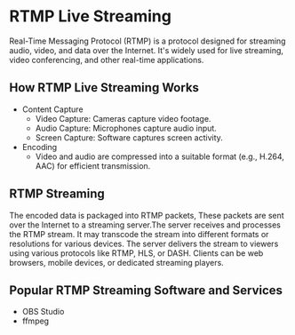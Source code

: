 # RTMP Live Streaming
Real-Time Messaging Protocol (RTMP) is a protocol designed for streaming audio, video, and data over the Internet. It's widely used for live streaming, video conferencing, and other real-time applications.

## How RTMP Live Streaming Works
* Content Capture
   - Video Capture: Cameras capture video footage.
   - Audio Capture: Microphones capture audio input.
   - Screen Capture: Software captures screen activity.
* Encoding
   - Video and audio are compressed into a suitable format (e.g., H.264, AAC) for efficient transmission.
 
## RTMP Streaming
The encoded data is packaged into RTMP packets, These packets are sent over the Internet to a streaming server.The server receives and processes the RTMP stream. It may transcode the stream into different formats or resolutions for various devices.
The server delivers the stream to viewers using various protocols like RTMP, HLS, or DASH. Clients can be web browsers, mobile devices, or dedicated streaming players.

## Popular RTMP Streaming Software and Services
* OBS Studio
* ffmpeg
